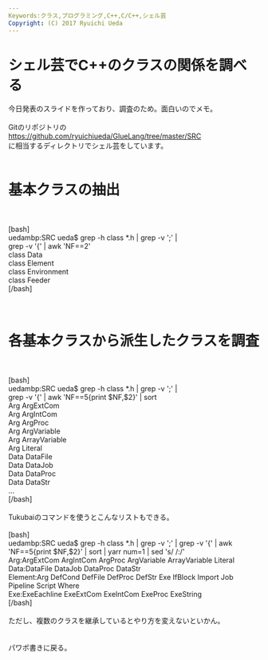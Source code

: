 ```yaml
---
Keywords:クラス,プログラミング,C++,C/C++,シェル芸
Copyright: (C) 2017 Ryuichi Ueda
---
```

# シェル芸でC++のクラスの関係を調べる
今日発表のスライドを作っており、調査のため。面白いのでメモ。<br />
<br />
Gitのリポジトリの<br />
<a href="https://github.com/ryuichiueda/GlueLang/tree/master/SRC" target="_blank">https://github.com/ryuichiueda/GlueLang/tree/master/SRC</a><br />
に相当するディレクトリでシェル芸をしています。<br />
<br />
<h1>基本クラスの抽出</h1><br />
<br />
[bash]<br />
uedambp:SRC ueda$ grep -h class *.h | grep -v ';' |<br />
 grep -v '{' | awk 'NF==2'<br />
class Data<br />
class Element<br />
class Environment<br />
class Feeder<br />
[/bash]<br />
<br />
<br />
<h1>各基本クラスから派生したクラスを調査</h1><br />
<br />
[bash]<br />
uedambp:SRC ueda$ grep -h class *.h | grep -v ';' |<br />
 grep -v '{' | awk 'NF==5{print $NF,$2}' | sort<br />
Arg ArgExtCom<br />
Arg ArgIntCom<br />
Arg ArgProc<br />
Arg ArgVariable<br />
Arg ArrayVariable<br />
Arg Literal<br />
Data DataFile<br />
Data DataJob<br />
Data DataProc<br />
Data DataStr<br />
...<br />
[/bash]<br />
<br />
Tukubaiのコマンドを使うとこんなリストもできる。<br />
<br />
[bash]<br />
uedambp:SRC ueda$ grep -h class *.h | grep -v ';' | grep -v '{' | awk 'NF==5{print $NF,$2}' | sort | yarr num=1 | sed 's/ /:/'<br />
Arg:ArgExtCom ArgIntCom ArgProc ArgVariable ArrayVariable Literal<br />
Data:DataFile DataJob DataProc DataStr<br />
Element:Arg DefCond DefFile DefProc DefStr Exe IfBlock Import Job Pipeline Script Where<br />
Exe:ExeEachline ExeExtCom ExeIntCom ExeProc ExeString<br />
[/bash]<br />
<br />
ただし、複数のクラスを継承しているとやり方を変えないといかん。<br />
<br />
<br />
パワポ書きに戻る。<br />

